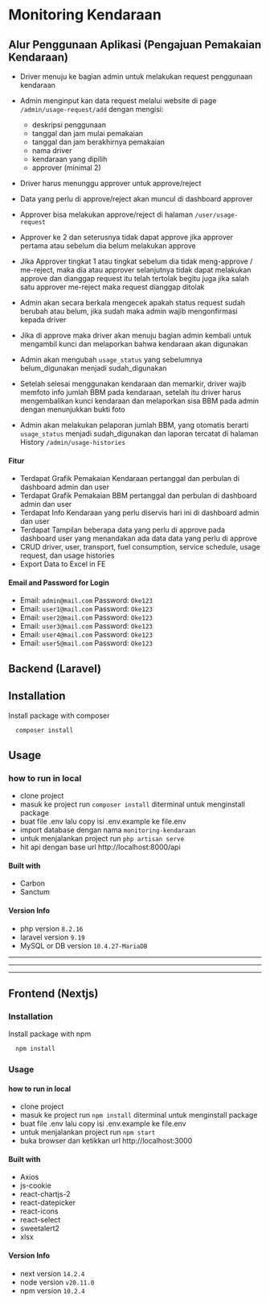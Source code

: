 
# Monitoring Kendaraan

## Alur Penggunaan Aplikasi (Pengajuan Pemakaian Kendaraan)
- Driver menuju ke bagian admin untuk melakukan request penggunaan kendaraan
- Admin menginput kan data request melalui website di page `/admin/usage-request/add` dengan mengisi:
  - deskripsi penggunaan
  - tanggal dan jam mulai pemakaian 
  - tanggal dan jam berakhirnya pemakaian 
  - nama driver
  - kendaraan yang dipilih
  - approver (minimal 2)

- Driver harus menunggu approver untuk approve/reject
- Data yang perlu di approve/reject akan muncul di dashboard approver
- Approver bisa melakukan approve/reject di halaman `/user/usage-request`
- Approver ke 2 dan seterusnya tidak dapat approve jika approver pertama atau sebelum dia belum melakukan approve
- Jika Approver tingkat 1 atau tingkat sebelum dia tidak meng-approve / me-reject, maka dia atau approver selanjutnya tidak dapat melakukan approve dan dianggap request itu telah tertolak begitu juga jika salah satu approver me-reject maka request dianggap ditolak
- Admin akan secara berkala mengecek apakah status request sudah berubah atau belum, jika sudah maka admin wajib mengonfirmasi kepada driver 
- Jika di approve maka driver akan menuju bagian admin kembali untuk mengambil kunci dan melaporkan bahwa kendaraan akan digunakan
- Admin akan mengubah `usage_status` yang sebelumnya belum_digunakan menjadi sudah_digunakan
- Setelah selesai menggunakan kendaraan dan memarkir, driver wajib memfoto info jumlah BBM pada kendaraan, setelah itu driver harus mengembalikan kunci kendaraan dan melaporkan sisa BBM pada admin dengan menunjukkan bukti foto
- Admin akan melakukan pelaporan jumlah BBM, yang otomatis berarti `usage_status` menjadi sudah_digunakan dan laporan tercatat di halaman History `/admin/usage-histories`

#### Fitur
- Terdapat Grafik Pemakaian Kendaraan pertanggal dan perbulan di dashboard admin dan user
- Terdapat Grafik Pemakaian BBM pertanggal dan perbulan di dashboard admin dan user
- Terdapat Info Kendaraan yang perlu diservis hari ini di dashboard admin dan user
- Terdapat Tampilan beberapa data yang perlu di approve pada dashboard user yang menandakan ada data data yang perlu di approve
- CRUD driver, user, transport, fuel consumption, service schedule, usage request, dan usage histories
- Export Data to Excel in FE

#### Email and Password for Login
- Email: `admin@mail.com`
  Password: `Oke123`
- Email: `user1@mail.com`
  Password: `Oke123`
- Email: `user2@mail.com`
  Password: `Oke123`
- Email: `user3@mail.com`
  Password: `Oke123`
- Email: `user4@mail.com`
  Password: `Oke123`
- Email: `user5@mail.com`
  Password: `Oke123`

## Backend (Laravel)

## Installation

Install package with composer

```bash
  composer install 
```
    
## Usage

### how to run in local
- clone project
- masuk ke project run `composer install` diterminal untuk menginstall package
- buat file .env lalu copy isi .env.example ke file.env
- import database dengan nama `monitoring-kendaraan`
- untuk menjalankan project run `php artisan serve` 
- hit api dengan base url http://localhost:8000/api

#### Built with
- Carbon
- Sanctum

#### Version Info
- php version `8.2.16`
- laravel version `9.19`
- MySQL or DB version `10.4.27-MariaDB`

-----------
-----------
-----------
## Frontend (Nextjs)

### Installation

Install package with npm

```bash
  npm install 
```
    
### Usage

#### how to run in local
- clone project
- masuk ke project run `npm install` diterminal untuk menginstall package
- buat file .env lalu copy isi .env.example ke file.env
- untuk menjalankan project run `npm start` 
- buka browser dan ketikkan url http://localhost:3000

#### Built with
- Axios
- js-cookie
- react-chartjs-2
- react-datepicker
- react-icons
- react-select
- sweetalert2
- xlsx

#### Version Info
- next version `14.2.4`
- node version `v20.11.0`
- npm version `10.2.4`